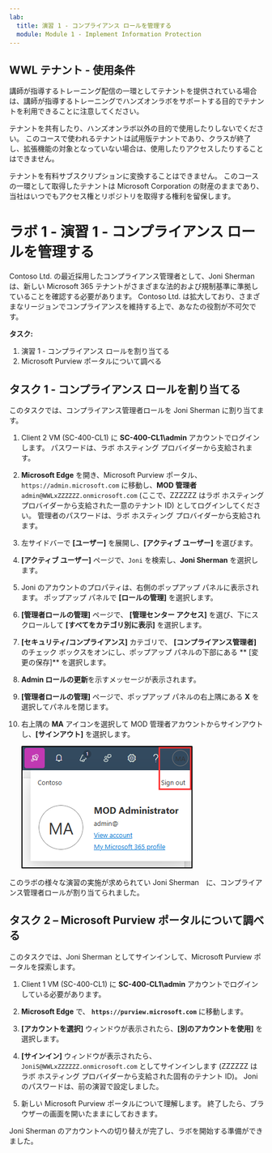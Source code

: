 ```yaml
---
lab:
  title: 演習 1 - コンプライアンス ロールを管理する
  module: Module 1 - Implement Information Protection
---
```

## WWL テナント - 使用条件

講師が指導するトレーニング配信の一環としてテナントを提供されている場合は、講師が指導するトレーニングでハンズオンラボをサポートする目的でテナントを利用できることに注意してください。

テナントを共有したり、ハンズオンラボ以外の目的で使用したりしないでください。 このコースで使われるテナントは試用版テナントであり、クラスが終了し、拡張機能の対象となっていない場合は、使用したりアクセスしたりすることはできません。

テナントを有料サブスクリプションに変換することはできません。 このコースの一環として取得したテナントは Microsoft Corporation の財産のままであり、当社はいつでもアクセス権とリポジトリを取得する権利を留保します。

# ラボ 1 - 演習 1 - コンプライアンス ロールを管理する

Contoso Ltd. の最近採用したコンプライアンス管理者として、Joni Sherman は、新しい Microsoft 365 テナントがさまざまな法的および規制基準に準拠していることを確認する必要があります。 Contoso Ltd. は拡大しており、さまざまなリージョンでコンプライアンスを維持する上で、あなたの役割が不可欠です。

**タスク:**

1. 演習 1 - コンプライアンス ロールを割り当てる
1. Microsoft Purview ポータルについて調べる

## タスク 1 - コンプライアンス ロールを割り当てる

このタスクでは、コンプライアンス管理者ロールを Joni Sherman に割り当てます。

1. Client 2 VM (SC-400-CL1) に **SC-400-CL1\admin** アカウントでログインします。 パスワードは、ラボ ホスティング プロバイダーから支給されます。

1. **Microsoft Edge** を開き、Microsoft Purview ポータル、`https://admin.microsoft.com` に移動し、**MOD 管理者**`admin@WWLxZZZZZZ.onmicrosoft.com` (ここで、ZZZZZZ はラボ ホスティング プロバイダーから支給された一意のテナント ID) としてログインしてください。 管理者のパスワードは、ラボ ホスティング プロバイダーから支給されます。

1. 左サイドバーで **[ユーザー]** を展開し、**[アクティブ ユーザー]** を選びます。

1. **[アクティブ ユーザー]** ページで、`Joni` を検索し、**Joni Sherman** を選択します。

1. Joni のアカウントのプロパティは、右側のポップアップ パネルに表示されます。 ポップアップ パネルで **[ロールの管理]** を選択します。

1. **[管理者ロールの管理]** ページで、 **[管理センター アクセス]** を選び、下にスクロールして **[すべてをカテゴリ別に表示]** を選択します。

1. **[セキュリティ/コンプライアンス]** カテゴリで、 **[コンプライアンス管理者]** のチェック ボックスをオンにし、ポップアップ パネルの下部にある ** [変更の保存]** を選択します。

1. **Admin ロールの更新**を示すメッセージが表示されます。

1. **[管理者ロールの管理]** ページで、ポップアップ パネルの右上隅にある **X** を選択してパネルを閉じます。

1. 右上隅の **MA** アイコンを選択して MOD 管理者アカウントからサインアウトし、**[サインアウト]** を選択します。

   ![MOD 管理者アカウントからサインアウトするためのナビゲーション パスを示すスクリーンショット。](../Media/sign-out.png)

このラボの様々な演習の実施が求められてい Joni Sherman　に、コンプライアンス管理者ロールが割り当てられました。

## タスク 2 – Microsoft Purview ポータルについて調べる

このタスクでは、Joni Sherman としてサインインして、Microsoft Purview ポータルを探索します。

1. Client 1 VM (SC-400-CL1) に **SC-400-CL1\admin** アカウントでログインしている必要があります。

1. **Microsoft Edge** で、 **`https://purview.microsoft.com`** に移動します。

1. **[アカウントを選択]** ウィンドウが表示されたら、**[別のアカウントを使用]** を選択します。

1. **[サインイン]** ウィンドウが表示されたら、`JoniS@WWLxZZZZZZ.onmicrosoft.com` としてサインインします (ZZZZZZ はラボ ホスティング プロバイダーから支給された固有のテナント ID)。 Joni のパスワードは、前の演習で設定しました。

1. 新しい Microsoft Purview ポータルについて理解します。 終了したら、ブラウザーの画面を開いたままにしておきます。

Joni Sherman のアカウントへの切り替えが完了し、ラボを開始する準備ができました。
